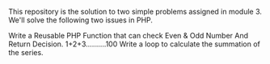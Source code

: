 This repository is the solution to two simple problems assigned in module 3. We'll solve the following two issues in PHP.

Write a Reusable PHP Function that can check Even & Odd Number And Return Decision.
1+2+3...…….100 Write a loop to calculate the summation of the series.
